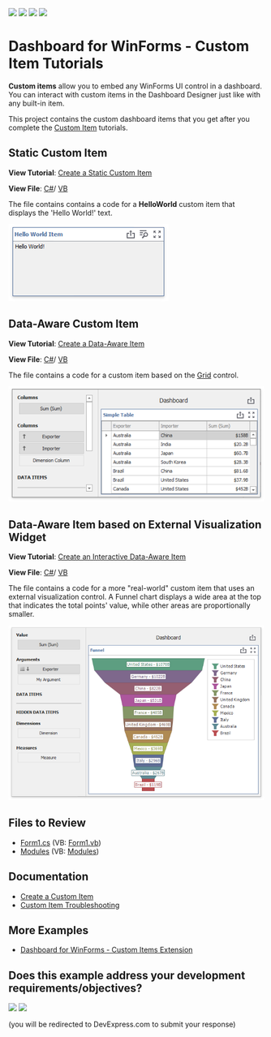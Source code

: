 <!-- default badges list -->
![](https://img.shields.io/endpoint?url=https://codecentral.devexpress.com/api/v1/VersionRange/358224064/21.1.4%2B)
[![](https://img.shields.io/badge/Open_in_DevExpress_Support_Center-FF7200?style=flat-square&logo=DevExpress&logoColor=white)](https://supportcenter.devexpress.com/ticket/details/T990577)
[![](https://img.shields.io/badge/📖_How_to_use_DevExpress_Examples-e9f6fc?style=flat-square)](https://docs.devexpress.com/GeneralInformation/403183)
[![](https://img.shields.io/badge/💬_Leave_Feedback-feecdd?style=flat-square)](#does-this-example-address-your-development-requirementsobjectives)
<!-- default badges end -->

# Dashboard for WinForms - Custom Item Tutorials

**Custom items** allow you to embed any WinForms UI control in a dashboard. You can interact with custom items in the Dashboard Designer just like with any built-in item.

This project contains the custom dashboard items that you get after you complete the [Custom Item](https://docs.devexpress.com/Dashboard/403031/winforms-dashboard/winforms-designer/ui-elements-and-customization/create-a-custom-item) tutorials.

## Static Custom Item

**View Tutorial**: [Create a Static Custom Item](https://docs.devexpress.com/Dashboard/403087/winforms-dashboard/winforms-designer/ui-elements-and-customization/create-a-custom-item/create-a-static-item)

**View File**: [С#](./CS/TutorialsCustomItems/CustomItems/)/ [VB](./VB/TutorialsCustomItems/CustomItems/)

The file contains contains a code for a **HelloWorld** custom item that displays the 'Hello World!' text. 

![](images/win-dashboard-static-custom-item.png)

## Data-Aware Custom Item

**View Tutorial**: [Create a Data-Aware Item](https://docs.devexpress.com/Dashboard/403088/winforms-dashboard/winforms-designer/ui-elements-and-customization/create-a-custom-item/create-a-data-aware-item)

**View File**: [С#](./CS/TutorialsCustomItems/CustomItems/)/ [VB](./VB/TutorialsCustomItems/CustomItems/)

The file contains a code for a custom item based on the [Grid](https://docs.devexpress.com/WindowsForms/DevExpress.XtraGrid.GridControl) control.

![](images/win-dashboard-data-aware-custom-item-with-binding-panel.png)

## Data-Aware Item based on External Visualization Widget

**View Tutorial**: [Create an Interactive Data-Aware Item](https://docs.devexpress.com/Dashboard/403032/winforms-dashboard/winforms-designer/ui-elements-and-customization/create-a-custom-item/create-an-interactive-data-aware-item)

**View File**: [С#](./CS/TutorialsCustomItems/CustomItems/)/ [VB](./VB/TutorialsCustomItems/CustomItems/)

The file contains a code for a more "real-world" custom item that uses an external visualization control. A Funnel chart displays a wide area at the top that indicates the total points' value, while other areas are proportionally smaller.

![](images/win-dashboard-interactive-data-aware-item-with-binding-panel.png)

## Files to Review

* [Form1.cs](./CS/TutorialsCustomItems/Form1.cs) (VB: [Form1.vb](./VB/TutorialsCustomItems/Form1.vb))
* [Modules](./CS/TutorialsCustomItems/CustomItems/) (VB: [Modules](./VB/TutorialsCustomItems/CustomItems/))

## Documentation

* [Create a Custom Item](https://docs.devexpress.com/Dashboard/403031/winforms-dashboard/winforms-designer/ui-elements-and-customization/create-a-custom-item)
* [Custom Item Troubleshooting](https://docs.devexpress.com/Dashboard/403250/winforms-dashboard/winforms-designer/ui-elements-and-customization/create-a-custom-item/custom-item-troubleshooting)

## More Examples 

* [Dashboard for WinForms - Custom Items Extension](https://github.com/DevExpress-Examples/winforms-dashboard-custom-items-extension)
<!-- feedback -->
## Does this example address your development requirements/objectives?

[<img src="https://www.devexpress.com/support/examples/i/yes-button.svg"/>](https://www.devexpress.com/support/examples/survey.xml?utm_source=github&utm_campaign=winforms-dashboard-custom-items&~~~was_helpful=yes) [<img src="https://www.devexpress.com/support/examples/i/no-button.svg"/>](https://www.devexpress.com/support/examples/survey.xml?utm_source=github&utm_campaign=winforms-dashboard-custom-items&~~~was_helpful=no)

(you will be redirected to DevExpress.com to submit your response)
<!-- feedback end -->
